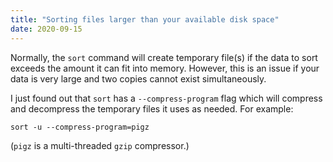 ```yaml
---
title: "Sorting files larger than your available disk space"
date: 2020-09-15
---
```


Normally, the `sort` command will create temporary file(s) if the data to sort exceeds the amount it can fit into memory. However, this is an issue if your data is very large and two copies cannot exist simultaneously.

I just found out that `sort` has a `--compress-program` flag which will compress and decompress the temporary files it uses as needed. For example:

```
sort -u --compress-program=pigz
```

(`pigz` is a multi-threaded `gzip` compressor.)
